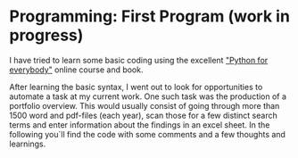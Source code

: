 # Programming: First Program (work in progress)

I have tried to learn some basic coding using the excellent ["Python for everybody"](https://www.py4e.com/) online course and book.

After learning the basic syntax, I went out to look for opportunities to automate a task at my current work. One such task was the production of a portfolio overview. 
This would usually consist of going through more than 1500 word and pdf-files (each year), scan those for a few distinct search terms and enter information about the findings in an excel sheet.
In the following you´ll find the code with some comments and a few thoughts and learnings.
